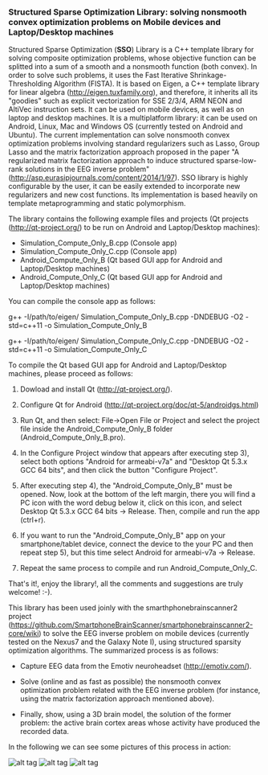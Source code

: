 <h3>Structured Sparse Optimization Library: solving nonsmooth convex optimization problems on Mobile devices and Laptop/Desktop machines</h3>


Structured Sparse Optimization (<b>SSO</b>) Library is a C++ template library for solving composite
optimization problems, whose objective function can be splitted into a 
sum of a smooth and a nonsmooth function (both convex). In order to solve such problems,
it uses the Fast Iterative Shrinkage-Thresholding Algorithm (FISTA). It is based on Eigen, 
a C++ template library for linear algebra (http://eigen.tuxfamily.org), and therefore, 
it inherits all its "goodies" such as explicit vectorization
for SSE 2/3/4, ARM NEON and AltiVec instruction sets. It can be used
on mobile devices, as well as on laptop and desktop machines. It is a multiplatform library:
it can be used on Android, Linux, Mac and Windows OS (currently tested on Android and Ubuntu).
The current implementation can solve nonsmooth convex optimization problems involving standard
regularizers such as Lasso, Group Lasso and the matrix factorization approach proposed in
the paper "A regularized matrix factorization approach to induce structured sparse-low-rank solutions in the EEG inverse problem"
(http://asp.eurasipjournals.com/content/2014/1/97). 
SSO library is highly configurable by the user, it can be easily extended to incorporate new regularizers
and new cost functions. Its implementation is based heavily on template metaprogramming and static polymorphism. 

The library contains the following example files and projects 
(Qt projects (http://qt-project.org/) to be run on Android and Laptop/Desktop machines):

- Simulation_Compute_Only_B.cpp (Console app)
- Simulation_Compute_Only_C.cpp (Console app)
- Android_Compute_Only_B (Qt based GUI app for Android and Laptop/Desktop machines)	
- Android_Compute_Only_C (Qt based GUI app for Android and Laptop/Desktop machines)	

You can compile the console app as follows:

g++ -I/path/to/eigen/ Simulation_Compute_Only_B.cpp -DNDEBUG -O2 -std=c++11 -o Simulation_Compute_Only_B

g++ -I/path/to/eigen/ Simulation_Compute_Only_C.cpp -DNDEBUG -O2 -std=c++11 -o Simulation_Compute_Only_C

To compile the Qt based GUI app for Android and Laptop/Desktop machines, please proceed as follows:

1) Dowload and install Qt (http://qt-project.org/).

2) Configure Qt for Android (http://qt-project.org/doc/qt-5/androidgs.html)

3) Run Qt, and then select: File->Open File or Project and select the project file inside the Android_Compute_Only_B folder 
(Android_Compute_Only_B.pro). 

4) In the Configure Project window that appears after executing step 3), select both options "Android for armeabi-v7a" and "Desktop Qt 5.3.x GCC 64 bits", and then click the button "Configure Project".

5) After executing step 4), the "Android_Compute_Only_B" must be opened. Now, look at the bottom of the left margin, there you will find a PC icon with the word debug below it, click on this icon, and select Desktop Qt 5.3.x GCC 64 bits -> Release. Then, compile and run the app (ctrl+r).

6) If you want to run the "Android_Compute_Only_B" app on your smartphone/tablet device, connect the device to the your PC and then repeat step 5),
but this time select Android for armeabi-v7a -> Release.

7) Repeat the same process to compile and run Android_Compute_Only_C.

That's it!, enjoy the library!, all the comments and suggestions are truly welcome! :-).

This library has been used joinly with the smarthphonebrainscanner2 project (https://github.com/SmartphoneBrainScanner/smartphonebrainscanner2-core/wiki) to solve the EEG inverse problem on mobile devices (currently tested on the Nexus7 and the Galaxy Note I), using structured sparsity optimization algorithms. The summarized process is as follows: 

- Capture EEG data from the Emotiv neuroheadset (http://emotiv.com/). 

- Solve (online and as fast as possible) the nonsmooth convex optimization problem related with the EEG inverse problem (for instance, using the matrix factorization approach mentioned above).

- Finally, show, using a 3D brain model, the solution of the former problem: the active brain cortex areas whose activity have produced the recorded data.

In the following we can see some pictures of this process in action:

![alt tag](https://raw.github.com/jmontoyam/SSO/master/img/galaxy_note_online_matrix_factorization.jpg) 
![alt tag](https://raw.github.com/jmontoyam/SSO/master/img/nexus7_online_matrix_factorization.jpg) 
![alt tag](https://raw.github.com/jmontoyam/SSO/master/img/multiplatform_online_matrix_factorization.jpg) 
